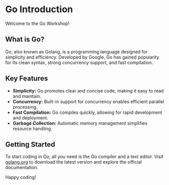 # Go Introduction

Welcome to the Go Workshop!

## What is Go?

Go, also known as Golang, is a programming language designed for simplicity and efficiency. Developed by Google, Go has gained popularity for its clean syntax, strong concurrency support, and fast compilation.

## Key Features

- **Simplicity:** Go promotes clear and concise code, making it easy to read and maintain.
- **Concurrency:** Built-in support for concurrency enables efficient parallel processing.
- **Fast Compilation:** Go compiles quickly, allowing for rapid development and deployment.
- **Garbage Collection:** Automatic memory management simplifies resource handling.

## Getting Started

To start coding in Go, all you need is the Go compiler and a text editor. Visit [golang.org](https://golang.org/) to download the latest version and explore the official documentation.

Happy coding!
